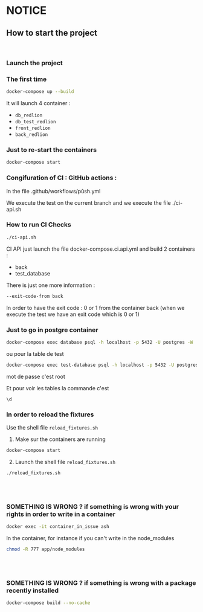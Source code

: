 # NOTICE

## How to start the project

<br>

### Launch the project

### The first time
``` BASH
docker-compose up --build
```

It will launch 4 container :
- `db_redlion`
- `db_test_redlion`
- `front_redlion`
- `back_redlion`

### Just to re-start the containers
``` BASH
docker-compose start
```


### Congifuration of CI : GitHub actions :
In the file
.github/workflows/pûsh.yml

We execute the test on the current branch and we execute the file ./ci-api.sh

### How to run CI Checks
``` BASH
./ci-api.sh
```

CI API just launch the file docker-compose.ci.api.yml and build 2 containers :
- back
- test_database

There is just one more information :
``` BASH
--exit-code-from back
```

In order to have the exit code : 0 or 1 from the container back (when we execute the test we have an exit code which is 0 or 1)



### Just to go in postgre container

``` BASH
docker-compose exec database psql -h localhost -p 5432 -U postgres -W
```

ou pour la table de test

``` BASH
docker-compose exec test-database psql -h localhost -p 5432 -U postgres -W
```

mot de passe c'est root

Et pour voir les tables la commande c'est

```PostgreSQL
\d
```

### In order to reload the fixtures

Use the shell file `reload_fixtures.sh`

1. Make sur the containers are running
``` BASH
docker-compose start
```

2. Launch the shell file `reload_fixtures.sh`

``` BASH
./reload_fixtures.sh
```

<br><br>
### SOMETHING IS WRONG ? if something is wrong with your rights in order to write in a container  <p>

``` BASH
docker exec -it container_in_issue ash
```

In the container, for instance if you can't write in the node_modules

``` BASH
chmod -R 777 app/node_modules
```

<br><br>
### SOMETHING IS WRONG ? if something is wrong with a package recently installed  <p>

``` BASH
docker-compose build --no-cache
```